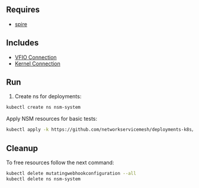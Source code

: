 ## Requires

- [spire](../spire)

## Includes

- [VFIO Connection](../use-cases/Vfio2Noop)
- [Kernel Connection](../use-cases/SriovKernel2Noop)

## Run

1. Create ns for deployments:
```bash
kubectl create ns nsm-system
```

Apply NSM resources for basic tests:
```bash
kubectl apply -k https://github.com/networkservicemesh/deployments-k8s/examples/sriov?ref=d000641d092dba60b308650296011ab97cab83f4
```

## Cleanup

To free resources follow the next command:
```bash
kubectl delete mutatingwebhookconfiguration --all
kubectl delete ns nsm-system
```
